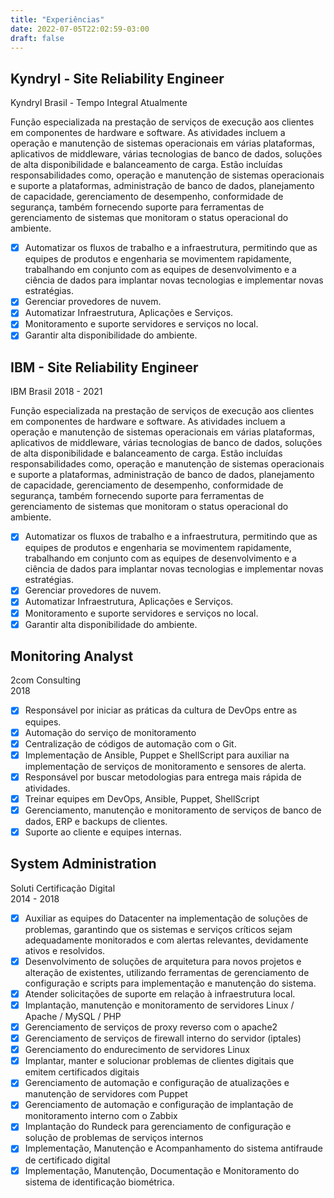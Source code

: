 ```yaml
---
title: "Experiências"
date: 2022-07-05T22:02:59-03:00
draft: false
---
```


## **Kyndryl - Site Reliability Engineer**

Kyndryl Brasil - Tempo Integral
Atualmente

Função especializada na prestação de serviços de execução aos clientes em componentes de hardware e software. As atividades incluem a operação e manutenção de sistemas operacionais em várias plataformas, aplicativos de middleware, várias tecnologias de banco de dados, soluções de alta disponibilidade e balanceamento de carga. Estão incluídas responsabilidades como, operação e manutenção de sistemas operacionais e suporte a plataformas, administração de banco de dados, planejamento de capacidade, gerenciamento de desempenho, conformidade de segurança, também fornecendo suporte para ferramentas de gerenciamento de sistemas que monitoram o status operacional do ambiente.

- [x] Automatizar os fluxos de trabalho e a infraestrutura, permitindo que as equipes de produtos e engenharia se movimentem rapidamente, trabalhando em conjunto com as equipes de desenvolvimento e a ciência de dados para implantar novas tecnologias e implementar novas estratégias.
- [x] Gerenciar provedores de nuvem.
- [x] Automatizar Infraestrutura, Aplicações e Serviços.
- [x] Monitoramento e suporte servidores e serviços no local.
- [x] Garantir alta disponibilidade do ambiente.

## **IBM - Site Reliability Engineer**

IBM Brasil
2018 - 2021

Função especializada na prestação de serviços de execução aos clientes em componentes de hardware e software. As atividades incluem a operação e manutenção de sistemas operacionais em várias plataformas, aplicativos de middleware, várias tecnologias de banco de dados, soluções de alta disponibilidade e balanceamento de carga. Estão incluídas responsabilidades como, operação e manutenção de sistemas operacionais e suporte a plataformas, administração de banco de dados, planejamento de capacidade, gerenciamento de desempenho, conformidade de segurança, também fornecendo suporte para ferramentas de gerenciamento de sistemas que monitoram o status operacional do ambiente.

- [x] Automatizar os fluxos de trabalho e a infraestrutura, permitindo que as equipes de produtos e engenharia se movimentem rapidamente, trabalhando em conjunto com as equipes de desenvolvimento e a ciência de dados para implantar novas tecnologias e implementar novas estratégias.
- [x] Gerenciar provedores de nuvem.
- [x] Automatizar Infraestrutura, Aplicações e Serviços.
- [x] Monitoramento e suporte servidores e serviços no local.
- [x] Garantir alta disponibilidade do ambiente.

## **Monitoring Analyst**

2com Consulting  
2018

- [x] Responsável por iniciar as práticas da cultura de DevOps entre as equipes.
- [x] Automação do serviço de monitoramento
- [x] Centralização de códigos de automação com o Git.
- [x] Implementação de Ansible, Puppet e ShellScript para auxiliar na implementação de serviços de monitoramento e sensores de alerta.
- [x] Responsável por buscar metodologias para entrega mais rápida de atividades.
- [x] Treinar equipes em DevOps, Ansible, Puppet, ShellScript
- [x] Gerenciamento, manutenção e monitoramento de serviços de banco de dados, ERP e backups de clientes.
- [x] Suporte ao cliente e equipes internas.

## **System Administration**

Soluti Certificação Digital  
2014 - 2018

- [x] Auxiliar as equipes do Datacenter na implementação de soluções de problemas, garantindo que os sistemas e serviços críticos sejam adequadamente monitorados e com alertas relevantes, devidamente ativos e resolvidos.
- [x] Desenvolvimento de soluções de arquitetura para novos projetos e alteração de existentes, utilizando ferramentas de gerenciamento de configuração e scripts para implementação e manutenção do sistema.
- [x] Atender solicitações de suporte em relação à infraestrutura local.
- [x] Implantação, manutenção e monitoramento de servidores Linux / Apache / MySQL / PHP
- [x] Gerenciamento de serviços de proxy reverso com o apache2
- [x] Gerenciamento de serviços de firewall interno do servidor (iptales)
- [x] Gerenciamento do endurecimento de servidores Linux
- [x] Implantar, manter e solucionar problemas de clientes digitais que emitem certificados digitais
- [x] Gerenciamento de automação e configuração de atualizações e manutenção de servidores com Puppet
- [x] Gerenciamento de automação e configuração de implantação de monitoramento interno com o Zabbix
- [x] Implantação do Rundeck para gerenciamento de configuração e solução de problemas de serviços internos
- [x] Implementação, Manutenção e Acompanhamento do sistema antifraude de certificado digital
- [x] Implementação, Manutenção, Documentação e Monitoramento do sistema de identificação biométrica.

